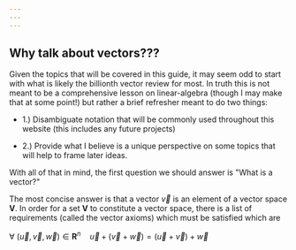 ```yaml
---
---
---
```

## Why talk about vectors???

Given the topics that will be covered in this guide, it may seem odd to start with what is likely the billionth vector review for most. In truth this is not meant to be a comprehensive lesson on linear-algebra (though I may make that at some point!) but rather a brief refresher meant to do two things:

- 1.) Disambiguate notation that will be commonly used throughout this website (this includes any future projects)

- 2.) Provide what I believe is a unique perspective on some topics that will help to frame later ideas.

With all of that in mind, the first question we should answer is "What is a vector?"

The most concise answer is that a vector $\vec {v}$ is an element of a vector space $\textbf{V}$. In order for a set $\textbf{V}$ to constitute a vector space, there is a list of requirements (called the vector axioms) which must be satisfied which are

$\forall$   $(\vec{u},\vec{v},\vec{w}) \in\textbf{R}^n \quad \vec{u}+(\vec{v}+\vec{w})=(\vec{u}+\vec{v})+\vec{w}$
